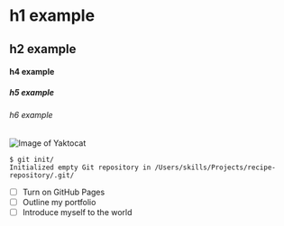 # h1 example
## h2 example
#### h4 example
##### h5 example
###### h6 example
![Image of Yaktocat](https://octodex.github.com/images/yaktocat.png)
```
$ git init/
Initialized empty Git repository in /Users/skills/Projects/recipe-repository/.git/
```
- [ ] Turn on GitHub Pages
- [ ] Outline my portfolio
- [ ] Introduce myself to the world
